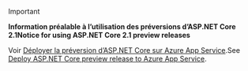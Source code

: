 > [!IMPORTANT]
> <span data-ttu-id="b8a8b-101">**Information préalable à l’utilisation des préversions d’ASP.NET Core 2.1**</span><span class="sxs-lookup"><span data-stu-id="b8a8b-101">**Notice for using ASP.NET Core 2.1 preview releases**</span></span>
>
> <span data-ttu-id="b8a8b-102">Voir [Déployer la préversion d’ASP.NET Core sur Azure App Service](xref:host-and-deploy/azure-apps/index#deploy-aspnet-core-preview-release-to-azure-app-service).</span><span class="sxs-lookup"><span data-stu-id="b8a8b-102">See [Deploy ASP.NET Core preview release to Azure App Service](xref:host-and-deploy/azure-apps/index#deploy-aspnet-core-preview-release-to-azure-app-service).</span></span>
